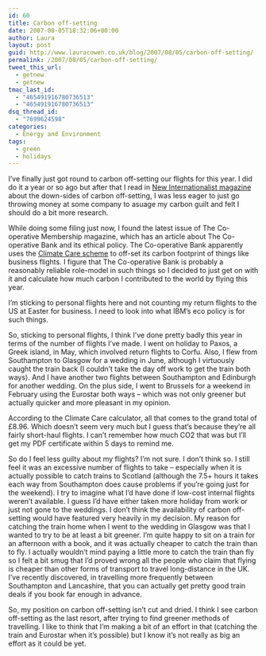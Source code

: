 ```yaml
---
id: 60
title: Carbon off-setting
date: 2007-08-05T18:32:06+00:00
author: Laura
layout: post
guid: http://www.lauracowen.co.uk/blog/2007/08/05/carbon-off-setting/
permalink: /2007/08/05/carbon-off-setting/
tweet_this_url:
  - getnew
  - getnew
tmac_last_id:
  - "465491916780736513"
  - "465491916780736513"
dsq_thread_id:
  - "7699624598"
categories:
  - Energy and Environment
tags:
  - green
  - holidays
---
```

I&#8217;ve finally just got round to carbon off-setting our flights for this year. I did do it a year or so ago but after that I read in <a href="http://www.newint.org/issues/2006/07/01/" title="Back issue of New Internationalist July 2006 issue" target="_blank">New Internationalist magazine</a> about the down-sides of carbon off-setting, I was less eager to just go throwing money at some company to asuage my carbon guilt and felt I should do a bit more research.

While doing some filing just now, I found the latest issue of The Co-operative Membership magazine, which has an article about The Co-operative Bank and its ethical policy. The Co-operative Bank apparently uses the <a href="http://www.climatecare.org" title="Climate Care carbon off-setting scheme" target="_blank">Climate Care scheme</a> to off-set its carbon footprint of things like business flights. I figure that The Co-operative Bank is probably a reasonably reliable role-model in such things so I decided to just get on with it and calculate how much carbon I contributed to the world by flying this year.

I&#8217;m sticking to personal flights here and not counting my return flights to the US at Easter for business. I need to look into what IBM&#8217;s eco policy is for such things.

So, sticking to personal flights, I think I&#8217;ve done pretty badly this year in terms of the number of flights I&#8217;ve made. I went on holiday to Paxos, a Greek island, in May, which involved return flights to Corfu. Also, I flew from Southampton to Glasgow for a wedding in June, although I virtuously caught the train back (I couldn&#8217;t take the day off work to get the train both ways). And I have another two flights between Southampton and Edinburgh for another wedding. On the plus side, I went to Brussels for a weekend in February using the Eurostar both ways &#8211; which was not only greener but actually quicker and more pleasant in my opinion.

According to the Climate Care calculator, all that comes to the grand total of £8.96. Which doesn&#8217;t seem very much but I guess that&#8217;s because they&#8217;re all fairly short-haul flights. I can&#8217;t remember how much CO2 that was but I&#8217;ll get my PDF certificate within 5 days to remind me.

So do I feel less guilty about my flights? I&#8217;m not sure. I don&#8217;t think so. I still feel it was an excessive number of flights to take &#8211; especially when it is actually possible to catch trains to Scotland (although the 7.5+ hours it takes each way from Southampton does cause problems if you&#8217;re going just for the weekend). I try to imagine what I&#8217;d have done if low-cost internal flights weren&#8217;t available. I guess I&#8217;d have either taken more holiday from work or just not gone to the weddings. I don&#8217;t think the availability of carbon off-setting would have featured very heavily in my decision. My reason for catching the train home when I went to the wedding in Glasgow was that I wanted to try to be at least a bit greener. I&#8217;m quite happy to sit on a train for an afternoon with a book, and it was actually cheaper to catch the train than to fly. I actually wouldn&#8217;t mind paying a little more to catch the train than fly so I felt a bit smug that I&#8217;d proved wrong all the people who claim that flying is cheaper than other forms of transport to travel long-distance in the UK. I&#8217;ve recently discovered, in travelling more frequently between Southampton and Lancashire, that you can actually get pretty good train deals if you book far enough in advance.

So, my position on carbon off-setting isn&#8217;t cut and dried. I think I see carbon off-setting as the last resort, after trying to find greener methods of travelling. I like to think that I&#8217;m making a bit of an effort in that (catching the train and Eurostar when it&#8217;s possible) but I know it&#8217;s not really as big an effort as it could be yet.